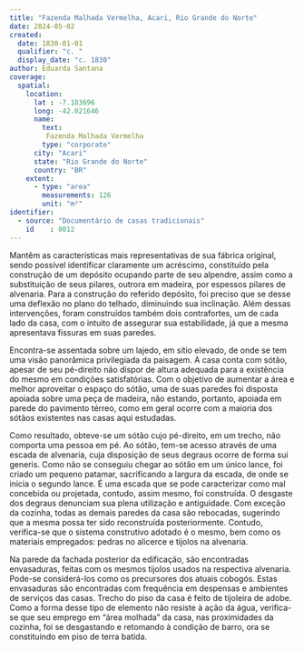 ```yaml
---
title: "Fazenda Malhada Vermelha, Acari, Rio Grande do Norte"
date: 2024-05-02
created:
  date: 1830-01-01
  qualifier: "c. "
  display_date: "c. 1830"
author: Eduarda Santana
coverage:
  spatial:
    location:
      lat : -7.183696
      long: -42.021646
      name: 
        text: 
         Fazenda Malhada Vermelha
        type: "corporate"
      city: "Acari"
      state: "Rio Grande do Norte"
      country: "BR"
    extent:
      - type: "area"
        measurements: 126
        unit: "m²"
identifier:
  - source: "Documentário de casas tradicionais"
    id    : 0012
---
```


Mantêm as características mais representativas de sua fábrica original, sendo possível identificar claramente um acréscimo, constituído pela construção de um depósito ocupando parte de seu alpendre, assim como a substituição de seus pilares, outrora em madeira, por espessos pilares de alvenaria. Para a construção do referido depósito, foi preciso que se desse uma deflexão no plano do telhado, diminuindo sua inclinação. Além dessas intervenções, foram construídos também dois contrafortes, um de cada lado da casa, com o intuito de assegurar sua estabilidade, já que a mesma apresentava fissuras em suas paredes.

Encontra-se assentada sobre um lajedo, em sítio elevado, de onde se tem uma visão panorâmica privilegiada da paisagem. A casa conta com sótão, apesar de seu pé-direito não dispor de altura adequada para a existência do mesmo em condições satisfatórias. Com o objetivo de aumentar a área e melhor aproveitar o espaço do sótão, uma de suas paredes foi disposta apoiada sobre uma peça de madeira, não estando, portanto, apoiada em parede do pavimento térreo, como em geral ocorre com a maioria dos sótãos existentes nas casas aqui estudadas. 

Como resultado, obteve-se um sótão cujo pé-direito, em um trecho, não comporta uma pessoa em pé. Ao sótão, tem-se acesso através de uma escada de alvenaria, cuja disposição de seus degraus ocorre de forma sui generis. Como não se conseguiu chegar ao sótão em um único lance, foi criado um pequeno patamar, sacrificando a largura da escada, de onde se inicia o segundo lance. É uma escada que se pode caracterizar como mal concebida ou projetada, contudo, assim mesmo, foi construída. O desgaste dos degraus denunciam sua plena utilização e antiguidade. Com exceção da cozinha, todas as demais paredes da casa são rebocadas, sugerindo que a mesma possa ter sido reconstruída posteriormente. Contudo, verifica-se que o sistema construtivo adotado é o mesmo, bem como os materiais empregados: pedras no alicerce e tijolos na alvenaria. 

Na parede da fachada posterior da edificação, são encontradas envasaduras, feitas com os mesmos tijolos usados na respectiva alvenaria. Pode-se considerá-los como os precursores dos atuais cobogós. Estas envasaduras são encontradas com frequência em despensas e ambientes de serviços das casas. Trecho do piso da casa é feito de tijoleira de adobe. Como a forma desse tipo de elemento não resiste à ação da água, verifica-se que seu emprego em “área molhada” da casa, nas proximidades da cozinha, foi se desgastando e retomando à condição de barro, ora se constituindo em piso de terra batida.
